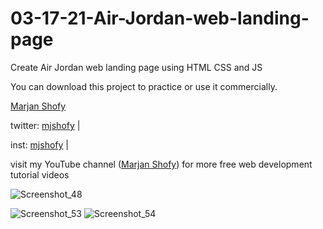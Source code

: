 # 03-17-21-Air-Jordan-web-landing-page
Create Air Jordan web landing page using HTML CSS and JS

You can download this project to practice or use it commercially.

<a href="https://www.youtube.com/channel/UCyyQyxch52M8x_Y7lRdK-eA/videos">Marjan Shofy</a>

twitter: <a href="https://twitter.com/mjshofy">mjshofy</a> |

inst: <a href="https://www.instagram.com/mjshofy/">mjshofy</a> |

visit my YouTube channel (<a href="https://www.youtube.com/channel/UCyyQyxch52M8x_Y7lRdK-eA/videos" target="_blank">Marjan Shofy</a>) for more free web development tutorial videos

![Screenshot_48](https://user-images.githubusercontent.com/76812554/111457237-24cdf200-8742-11eb-846a-e5769d0f5303.png)

![Screenshot_53](https://user-images.githubusercontent.com/76812554/111457030-e0425680-8741-11eb-82d9-b23f9d016b3c.png)
![Screenshot_54](https://user-images.githubusercontent.com/76812554/111457027-de789300-8741-11eb-8801-3ef03d39ac9e.png)
